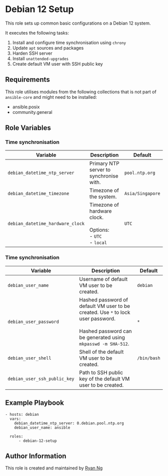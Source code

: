 <!-- @format -->

# Debian 12 Setup

This role sets up common basic configurations on a Debian 12 system.

It executes the following tasks:

1. Install and configure time synchronisation using `chrony`
1. Update `apt` sources and packages
1. Harden SSH server
1. Install `unattended-upgrades`
1. Create default VM user with SSH public key

## Requirements

This role utilises modules from the following collections that is not part of `ansible-core` and might need to be installed:

- ansible.posix
- community.general

## Role Variables

### Time synchronisation

| Variable                         | Description                                                         | Default          |
| -------------------------------- | ------------------------------------------------------------------- | ---------------- |
| `debian_datetime_ntp_server`     | Primary NTP server to synchronise with.                             | `pool.ntp.org`   |
| `debian_datetime_timezone`       | Timezone of the system.                                             | `Asia/Singapore` |
| `debian_datetime_hardware_clock` | Timezone of hardware clock.<br><br>Options:<br>- `UTC`<br>- `local` | `UTC`            |

### Time synchronisation

| Variable                     | Description                                                                                                                                           | Default     |
| ---------------------------- | ----------------------------------------------------------------------------------------------------------------------------------------------------- | ----------- |
| `debian_user_name`           | Username of default VM user to be created.                                                                                                            | `debian`    |
| `debian_user_password`       | Hashed password of default VM user to be created. Use `*` to lock user password.<br><br>Hashed password can be generated using `mkpasswd -m SHA-512`. | `*`         |
| `debian_user_shell`          | Shell of the default VM user to be created.                                                                                                           | `/bin/bash` |
| `debian_user_ssh_public_key` | Path to SSH public key of the default VM user to be created.                                                                                          |             |

## Example Playbook

```
- hosts: debian
  vars:
    debian_datetime_ntp_server: 0.debian.pool.ntp.org
    debian_user_name: ansible

  roles:
      - debian-12-setup
```

## Author Information

This role is created and maintained by [Ryan Ng](https://www.github.com/RyanNgWH)
